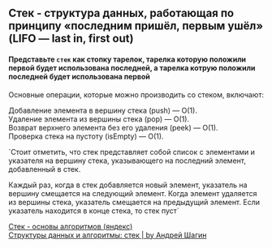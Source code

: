 ## Стек - структура данных, работающая по принципу «последним пришёл, первым ушёл» (LIFO — last in, first out)

#### Представьте `стек` как стопку тарелок, тарелка которую положили первой будет использована последней, а тарелка котрую положили последней будет использована первой

Основные операции, которые можно производить со стеком, включают:

Добавление элемента в вершину стека (push) — O(1).<br>
Удаление элемента из вершины стека (pop) — O(1). <br>
Возврат верхнего элемента без его удаления (peek) — O(1). <br>
Проверка стека на пустоту (isEmpty) — O(1). <br>

`Стоит отметить, что стек представляет собой список с элементами и указателя на вершину стека, указывающего на последний элемент, добавленный в стек.

Каждый раз, когда в стек добавляется новый элемент, указатель на вершину смещается на следующий элемент. Когда элемент удаляется из вершины стека, указатель смещается на предыдущий элемент. Если указатель находится в конце стека, то стек пуст`

<a href="https://education.yandex.ru/handbook/algorithms/article/stek">Cтек - основы алгоритмов (яндекс)</a><br>
<a href="https://medium.com/nuances-of-programming/%D1%81%D1%82%D1%80%D1%83%D0%BA%D1%82%D1%83%D1%80%D1%8B-%D0%B4%D0%B0%D0%BD%D0%BD%D1%8B%D1%85-%D0%B8-%D0%B0%D0%BB%D0%B3%D0%BE%D1%80%D0%B8%D1%82%D0%BC%D1%8B-%D1%81%D1%82%D0%B5%D0%BA-fee8792751d2">Структуры данных и алгоритмы: стек | by Андрей Шагин</a>